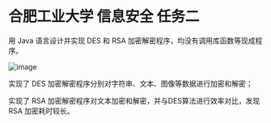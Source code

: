 # 合肥工业大学 信息安全 任务二
用 Java 语言设计并实现 DES 和 RSA 加密解密程序，均没有调用库函数等现成程序。

![image](https://github.com/CJY1018/InformationSecurity/assets/90013748/d0e465f6-d020-47e0-89b2-45929dde044c)

实现了 DES 加密解密程序分别对字符串、文本、图像等数据进行加密和解密；

实现了 RSA 加密解密程序对文本加密和解密，并与DES算法进行效率对比，发现 RSA 加密耗时较长。
